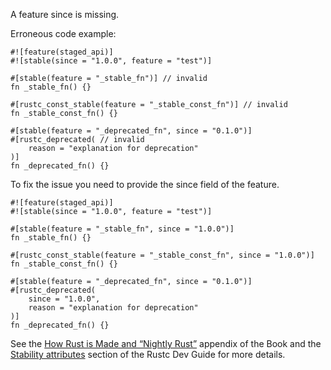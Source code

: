 A feature since is missing.

Erroneous code example:

```compile_fail,E0542
#![feature(staged_api)]
#![stable(since = "1.0.0", feature = "test")]

#[stable(feature = "_stable_fn")] // invalid
fn _stable_fn() {}

#[rustc_const_stable(feature = "_stable_const_fn")] // invalid
fn _stable_const_fn() {}

#[stable(feature = "_deprecated_fn", since = "0.1.0")]
#[rustc_deprecated( // invalid
    reason = "explanation for deprecation"
)]
fn _deprecated_fn() {}
```

To fix the issue you need to provide the since field of the feature.

```
#![feature(staged_api)]
#![stable(since = "1.0.0", feature = "test")]

#[stable(feature = "_stable_fn", since = "1.0.0")]
fn _stable_fn() {}

#[rustc_const_stable(feature = "_stable_const_fn", since = "1.0.0")]
fn _stable_const_fn() {}

#[stable(feature = "_deprecated_fn", since = "0.1.0")]
#[rustc_deprecated(
    since = "1.0.0",
    reason = "explanation for deprecation"
)]
fn _deprecated_fn() {}
```

See the [How Rust is Made and “Nightly Rust”][how-rust-made-nightly] appendix
of the Book and the [Stability attributes][stability-attributes] section of the
Rustc Dev Guide for more details.

[how-rust-made-nightly]: https://doc.rust-lang.org/book/appendix-07-nightly-rust.html
[stability-attributes]: https://rustc-dev-guide.rust-lang.org/stability.html
